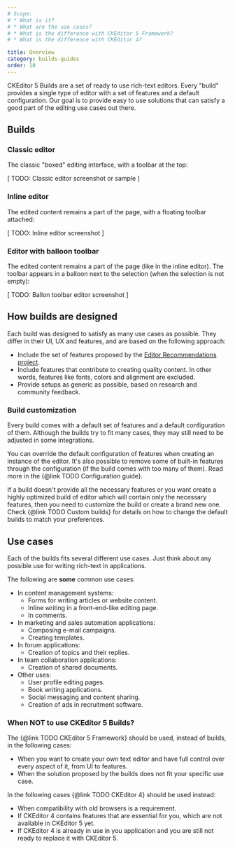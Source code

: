 ```yaml
---
# Scope:
# * What is it?
# * What are the use cases?
# * What is the difference with CKEditor 5 Framework?
# * What is the difference with CKEditor 4?

title: Overview
category: builds-guides
order: 10
---
```


CKEditor 5 Builds are a set of ready to use rich-text editors. Every "build" provides a single type of editor with a set of features and a default configuration. Our goal is to provide easy to use solutions that can satisfy a good part of the editing use cases out there.

## Builds

### Classic editor

The classic "boxed" editing interface, with a toolbar at the top:

[ TODO: Classic editor screenshot or sample ]

### Inline editor

The edited content remains a part of the page, with a floating toolbar attached:

[ TODO: Inline editor screenshot ]

### Editor with balloon toolbar

The edited content remains a part of the page (like in the inline editor). The toolbar appears in a balloon next to the selection (when the selection is not empty):

[ TODO: Ballon toolbar editor screenshot ]

## How builds are designed

Each build was designed to satisfy as many use cases as possible. They differ in their UI, UX and features, and are based on the following approach:

* Include the set of features proposed by the [Editor Recommendations project](https://ckeditor.github.io/editor-recommendations/).
* Include features that contribute to creating quality content. In other words, features like fonts, colors and alignment are excluded.
* Provide setups as generic as possible, based on research and community feedback.

### Build customization

Every build comes with a default set of features and a default configuration of them. Although the builds try to fit many cases, they may still need to be adjusted in some integrations.

You can override the default configuration of features when creating an instance of the editor. It's also possible to remove some of built-in features through the configuration (if the build comes with too many of them). Read more in the {@link TODO Configuration guide}.

If a build doesn't provide all the necessary features or you want create a highly optimized build of editor which will contain only the necessary features, then you need to customize the build or create a brand new one. Check {@link TODO Custom builds} for details on how to change the default builds to match your preferences.

## Use cases

Each of the builds fits several different use cases. Just think about any possible use for writing rich-text in applications.

The following are **some** common use cases:

* In content management systems:
	* Forms for writing articles or website content.
	* Inline writing in a front-end-like editing page.
	* In comments.
* In marketing and sales automation applications:
	* Composing e-mail campaigns.
	* Creating templates.
* In forum applications:
	* Creation of topics and their replies.
* In team collaboration applications:
	* Creation of shared documents.
* Other uses:
	* User profile editing pages.
	* Book writing applications.
	* Social messaging and content sharing.
	* Creation of ads in recruitment software.

### When NOT to use CKEditor 5 Builds?

The {@link TODO CKEditor 5 Framework} should be used, instead of builds, in the following cases:

* When you want to create your own text editor and have full control over every aspect of it, from UI to features.
* When the solution proposed by the builds does not fit your specific use case.

In the following cases {@link TODO CKEditor 4} should be used instead:

* When compatibility with old browsers is a requirement.
* If CKEditor 4 contains features that are essential for you, which are not available in CKEditor 5 yet.
* If CKEditor 4 is already in use in you application and you are still not ready to replace it with CKEditor 5.

<!-- TODO 1 -->

